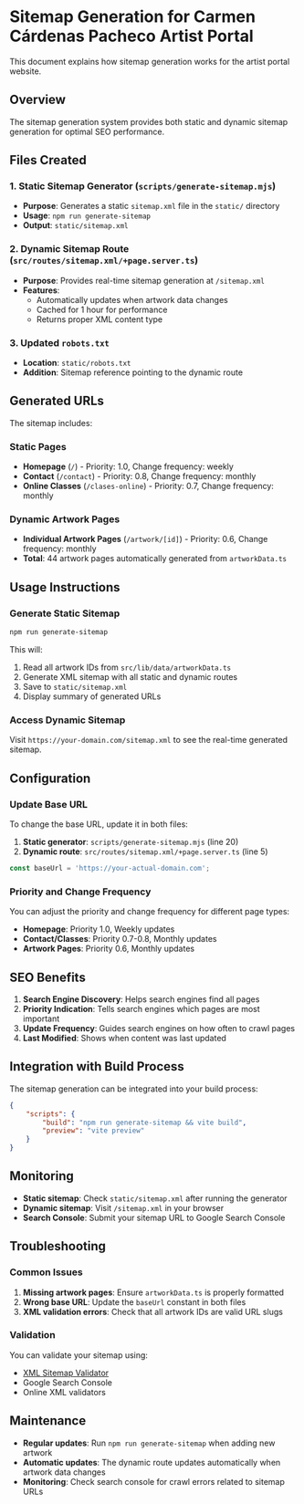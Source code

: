 # Sitemap Generation for Carmen Cárdenas Pacheco Artist Portal

This document explains how sitemap generation works for the artist portal website.

## Overview

The sitemap generation system provides both static and dynamic sitemap generation for optimal SEO performance.

## Files Created

### 1. Static Sitemap Generator (`scripts/generate-sitemap.mjs`)

- **Purpose**: Generates a static `sitemap.xml` file in the `static/` directory
- **Usage**: `npm run generate-sitemap`
- **Output**: `static/sitemap.xml`

### 2. Dynamic Sitemap Route (`src/routes/sitemap.xml/+page.server.ts`)

- **Purpose**: Provides real-time sitemap generation at `/sitemap.xml`
- **Features**:
  - Automatically updates when artwork data changes
  - Cached for 1 hour for performance
  - Returns proper XML content type

### 3. Updated `robots.txt`

- **Location**: `static/robots.txt`
- **Addition**: Sitemap reference pointing to the dynamic route

## Generated URLs

The sitemap includes:

### Static Pages

- **Homepage** (`/`) - Priority: 1.0, Change frequency: weekly
- **Contact** (`/contact`) - Priority: 0.8, Change frequency: monthly
- **Online Classes** (`/clases-online`) - Priority: 0.7, Change frequency: monthly

### Dynamic Artwork Pages

- **Individual Artwork Pages** (`/artwork/[id]`) - Priority: 0.6, Change frequency: monthly
- **Total**: 44 artwork pages automatically generated from `artworkData.ts`

## Usage Instructions

### Generate Static Sitemap

```bash
npm run generate-sitemap
```

This will:

1. Read all artwork IDs from `src/lib/data/artworkData.ts`
2. Generate XML sitemap with all static and dynamic routes
3. Save to `static/sitemap.xml`
4. Display summary of generated URLs

### Access Dynamic Sitemap

Visit `https://your-domain.com/sitemap.xml` to see the real-time generated sitemap.

## Configuration

### Update Base URL

To change the base URL, update it in both files:

1. **Static generator**: `scripts/generate-sitemap.mjs` (line 20)
2. **Dynamic route**: `src/routes/sitemap.xml/+page.server.ts` (line 5)

```javascript
const baseUrl = 'https://your-actual-domain.com';
```

### Priority and Change Frequency

You can adjust the priority and change frequency for different page types:

- **Homepage**: Priority 1.0, Weekly updates
- **Contact/Classes**: Priority 0.7-0.8, Monthly updates
- **Artwork Pages**: Priority 0.6, Monthly updates

## SEO Benefits

1. **Search Engine Discovery**: Helps search engines find all pages
2. **Priority Indication**: Tells search engines which pages are most important
3. **Update Frequency**: Guides search engines on how often to crawl pages
4. **Last Modified**: Shows when content was last updated

## Integration with Build Process

The sitemap generation can be integrated into your build process:

```json
{
	"scripts": {
		"build": "npm run generate-sitemap && vite build",
		"preview": "vite preview"
	}
}
```

## Monitoring

- **Static sitemap**: Check `static/sitemap.xml` after running the generator
- **Dynamic sitemap**: Visit `/sitemap.xml` in your browser
- **Search Console**: Submit your sitemap URL to Google Search Console

## Troubleshooting

### Common Issues

1. **Missing artwork pages**: Ensure `artworkData.ts` is properly formatted
2. **Wrong base URL**: Update the `baseUrl` constant in both files
3. **XML validation errors**: Check that all artwork IDs are valid URL slugs

### Validation

You can validate your sitemap using:

- [XML Sitemap Validator](https://www.xml-sitemaps.com/validate-xml-sitemap.html)
- Google Search Console
- Online XML validators

## Maintenance

- **Regular updates**: Run `npm run generate-sitemap` when adding new artwork
- **Automatic updates**: The dynamic route updates automatically when artwork data changes
- **Monitoring**: Check search console for crawl errors related to sitemap URLs
